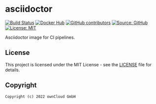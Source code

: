 # asciidoctor

[![Build Status](https://img.shields.io/drone/build/owncloud-ci/asciidoctor?logo=drone&server=https%3A%2F%2Fdrone.owncloud.com)](https://drone.owncloud.com/owncloud-ci/asciidoctor)
[![Docker Hub](https://img.shields.io/docker/v/owncloudci/asciidoctor?logo=docker&label=dockerhub&sort=semver&logoColor=white)](https://hub.docker.com/r/owncloudci/asciidoctor)
[![GitHub contributors](https://img.shields.io/github/contributors/owncloud-ci/asciidoctor)](https://github.com/owncloud-ci/asciidoctor/graphs/contributors)
[![Source: GitHub](https://img.shields.io/badge/source-github-blue.svg?logo=github&logoColor=white)](https://github.com/owncloud-ci/asciidoctor)
[![License: MIT](https://img.shields.io/github/license/owncloud-ci/asciidoctor)](https://github.com/owncloud-ci/asciidoctor/blob/master/LICENSE)

Asciidoctor image for CI pipelines.

## License

This project is licensed under the MIT License - see the [LICENSE](https://github.com/owncloud-ci/asciidoctor/blob/master/LICENSE) file for details.

## Copyright

```Text
Copyright (c) 2022 ownCloud GmbH
```
